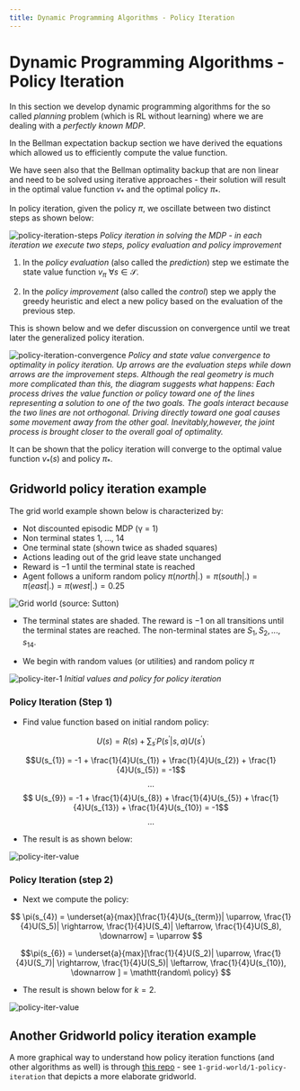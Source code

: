 ```yaml
---
title: Dynamic Programming Algorithms - Policy Iteration
---
```


# Dynamic Programming Algorithms - Policy Iteration

In this section we develop dynamic programming algorithms for the so called _planning_ problem (which is RL without learning) where we are dealing with a _perfectly known MDP_. 

In the Bellman expectation backup section we have derived the equations which allowed us to efficiently compute the value function. 

We have seen also that the Bellman optimality backup  that are non linear and need to be solved using iterative approaches - their solution will result in the optimal value function $v_*$ and the optimal policy $\pi_*$. 

In policy iteration, given the policy $\pi$, we oscillate between two distinct steps as shown below:

![policy-iteration-steps](images/policy-iteration-summary.png)
*Policy iteration in solving the MDP - in each iteration we execute two steps, policy evaluation and policy improvement*

1. In the _policy evaluation_ (also called the _prediction_) step we estimate the state value function $v_\pi ~ \forall s \in \mathcal S$.

2. In the _policy improvement_ (also called the _control_) step we apply the greedy heuristic and elect a new policy based on the evaluation of the previous step. 

This is shown below and we defer discussion on convergence until we treat later the generalized policy iteration. 

![policy-iteration-convergence](images/policy-iteration-convergence.png)
*Policy and state value convergence to optimality in policy iteration. Up arrows are the evaluation steps while down arrows are the improvement steps. Although  the  real geometry is much more complicated than this, the diagram  suggests  what happens: Each  process  drives  the  value  function  or  policy toward one of the lines representing a solution to one of the two goals.  The goals interact because the two lines are not orthogonal.  Driving directly toward one goal causes some movement away from the other goal.  Inevitably,however, the joint process is brought closer to the overall goal of optimality.*

It can be shown that the policy iteration will converge to the optimal value function $v_*(s)$ and policy $\pi_*$. 

## Gridworld policy iteration example

The grid world example shown below is characterized by:

* Not discounted episodic MDP (γ = 1)
* Non terminal states 1, ..., 14
* One terminal state (shown twice as shaded squares)
* Actions leading out of the grid leave state unchanged
* Reward is −1 until the terminal state is reached
* Agent follows a uniform random policy $\pi(north|.) = \pi(south|.) = \pi(east|.) = \pi(west | .) = 0.25$
  
![Grid world (source: Sutton)](./images/gridworld-sutton.PNG)

* The terminal states are shaded. The reward is $-1$ on all transitions until the terminal states are reached. The non-terminal states are $S_1,S_2,...,s_{14}$.

* We begin with random values (or utilities) and random policy $\pi$

![policy-iter-1](images/policy-iter-1.PNG)
*Initial values and policy for policy iteration*

### Policy Iteration (Step 1)

* Find value function based on initial random policy: 

$$U(s) = R(s) + \sum_{s^\prime} P(s^\prime| s,a)U(s^\prime)$$

$$U(s_{1}) = -1 + \frac{1}{4}U(s_{1}) + \frac{1}{4}U(s_{2}) + \frac{1}{4}U(s_{5}) = -1$$ 
$$\ldots$$
$$ U(s_{9}) = -1 + \frac{1}{4}U(s_{8}) + \frac{1}{4}U(s_{5}) + \frac{1}{4}U(s_{13}) + \frac{1}{4}U(s_{10}) = -1$$
$$ \ldots $$

* The result is as shown below:

![policy-iter-value](images/policy-iter-2.PNG)

### Policy Iteration (step 2)

* Next we compute the policy:

$$ \pi(s_{4}) =   \underset{a}{max}[\frac{1}{4}U(s_{term})| \uparrow, 
  \frac{1}{4}U(S_5)| \rightarrow, 
  \frac{1}{4}U(S_4)| \leftarrow, 
  \frac{1}{4}U(S_8), \downarrow] = \uparrow $$

$$\pi(s_{6}) =  \underset{a}{max}[\frac{1}{4}U(S_2)| \uparrow, 
\frac{1}{4}U(S_7)| \rightarrow, 
 \frac{1}{4}U(S_5)| \leftarrow, 
\frac{1}{4}U(s_{10}), \downarrow ] = \mathtt{random\ policy} $$

* The result is shown below for $k=2$.  

![policy-iter-value](images/policy-iter-3.PNG)

## Another Gridworld policy iteration example

A more graphical way to understand how policy iteration functions (and other algorithms as well)  is through [this repo](https://github.com/rlcode/reinforcement-learning/) - see `1-grid-world/1-policy-iteration` that depicts a more elaborate gridworld. 


